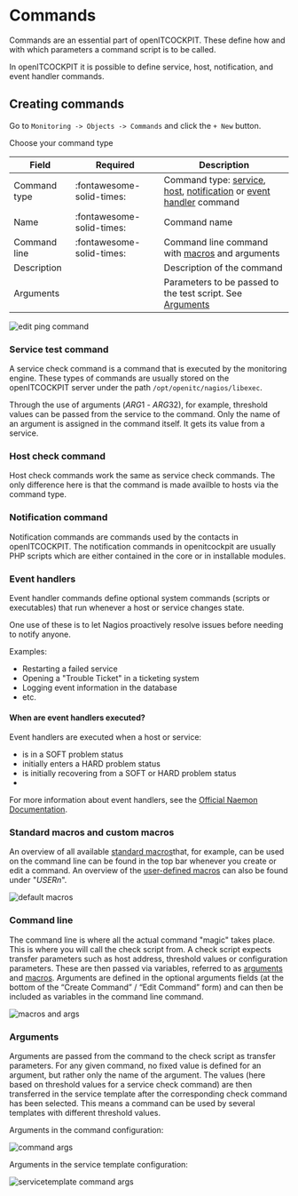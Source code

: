 # Commands

Commands are an essential part of openITCOCKPIT. These define how and with which parameters a command script is to be called.

In openITCOCKPIT it is possible to define service, host, notification, and event handler commands.

## Creating commands

Go to `Monitoring -> Objects -> Commands` and click the `+ New` button.

Choose your command type

| Field | Required | Description |
|---|---|---|
| Command type | :fontawesome-solid-times: | Command type: [service](#service-prüfkommando), [host](#host-prüfkommando), [notification](#benachrichtigungskommando) or [event handler](#ereignisbehandlerkommando-(eventhandler)) command |
| Name | :fontawesome-solid-times: | Command name |
| Command line | :fontawesome-solid-times: | Command line command with [macros](#standardmakros-und-benutzerdefinierte-makros) and arguments |
| Description |  | Description of the command |
| Arguments |  | Parameters to be passed to the test script. See [Arguments](#argumente) |

![edit ping command](/images/commands-edit-ping.png)

### Service test command

A service check command is a command that is executed by the monitoring engine. These types of commands are usually stored on the openITCOCKPIT server under the path `/opt/openitc/nagios/libexec`.

Through the use of arguments ($ARG1$ - $ARG32$), for example, threshold values can be passed from the service to the command. Only the name of an argument is assigned in the command itself. It gets its value from a service.

### Host check command

Host check commands work the same as service check commands. The only difference here is that the command is made availble to hosts via the command type.

### Notification command

Notification commands are commands used by the contacts in openITCOCKPIT. The notification commands in openitcockpit are usually PHP scripts which are either contained in the core or in installable modules.

### Event handlers

Event handler commands define optional system commands (scripts or executables) that run whenever a host or service changes state.

One use of these is to let Nagios proactively resolve issues before needing to notify anyone.

Examples:

-	Restarting a failed service
-	Opening a "Trouble Ticket" in a ticketing system
-	Logging event information in the database
- etc.

#### When are event handlers executed?

Event handlers are executed when a host or service:

- is in a SOFT problem status
-	initially enters a HARD problem status
-	is initially recovering from a SOFT or HARD problem status
-	
For more information about event handlers, see the [Official Naemon Documentation](https://www.naemon.io/documentation/usersguide/eventhandlers.html).

### Standard macros and custom macros

An overview of all available [standard macros](../macros/#standard-makros)that, for example, can be used on the command line can be found in the top bar whenever you create or edit a command. An overview of the [user-defined macros](../macros/) can also be found under "$USERn$".

![default macros](/images/UserDefinedMacros-DefaultMacroOverview.png)

### Command line

The command line is where all the actual command "magic" takes place. This is where you will call the check script from. A check script expects transfer parameters such as host address, threshold values or configuration parameters. These are then passed via variables, referred to as [arguments](#argumente)
and [macros](#standardmakros-und-benutzerdefinierte-makros). Arguments are defined in the optional arguments fields (at the bottom of the “Create Command” / “Edit Command” form) and can then be included as variables in the command line command.

![macros and args](/images/commands-commandline-macros-args.png)

### Arguments

Arguments are passed from the command to the check script as transfer parameters. For any given command, no fixed value is defined for an argument, but rather only the name of the argument. The values (here based on threshold values for a service check command) are then transferred in the service template after the corresponding check command has been selected. This means a command can be used by several templates with different threshold values.

Arguments in the command configuration:

![command args](/images/commandargs.png)

Arguments in the service template configuration:

![servicetemplate command args](/images/servicetemplate-commandargs.png)
